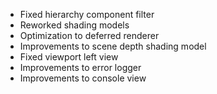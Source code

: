 - Fixed hierarchy component filter
- Reworked shading models
- Optimization to deferred renderer
- Improvements to scene depth shading model
- Fixed viewport left view
- Improvements to error logger
- Improvements to console view